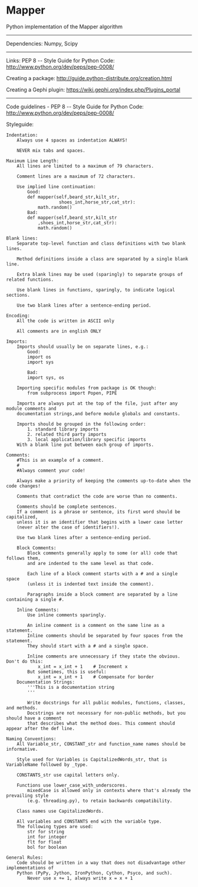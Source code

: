 Mapper
======
Python implementation of the Mapper algorithm


------
Dependencies:
Numpy, Scipy


------
Links:
PEP 8 -- Style Guide for Python Code:
http://www.python.org/dev/peps/pep-0008/

Creating a package:
http://guide.python-distribute.org/creation.html

Creating a Gephi plugin:
https://wiki.gephi.org/index.php/Plugins_portal

------
Code guidelines - PEP 8 -- Style Guide for Python Code:
http://www.python.org/dev/peps/pep-0008/

Styleguide:

    Indentation:
        Always use 4 spaces as indentation ALWAYS!
        
        NEVER mix tabs and spaces.
        
    Maximum Line Length:
        All lines are limited to a maximum of 79 characters.
        
        Comment lines are a maximum of 72 characters.
        
        Use implied line continuation:
            Good:
            def mapper(self,beard_str,kilt_str,
                        shoes_int,horse_str,cat_str):
                math.random()
            Bad:
            def mapper(self,beard_str,kilt_str
                ,shoes_int,horse_str,cat_str):
                math.random()
                
    Blank lines:
        Separate top-level function and class definitions with two blank lines.
        
        Method definitions inside a class are separated by a single blank line.
        
        Extra blank lines may be used (sparingly) to separate groups of related functions.
        
        Use blank lines in functions, sparingly, to indicate logical sections.
        
        Use two blank lines after a sentence-ending period.
        
    Encoding:
        All the code is written in ASCII only
        
        All comments are in english ONLY
        
    Imports:
        Imports should usually be on separate lines, e.g.:
            Good: 
            import os
            import sys
            
            Bad:
            import sys, os
            
        Importing specific modules from package is OK though:
            from subprocess import Popen, PIPE
            
        Imports are always put at the top of the file, just after any module comments and 
        documentation strings,and before module globals and constants.
        
        Imports should be grouped in the following order:
            1. standard library imports
            2. related third party imports
            3. local application/library specific imports
        With a blank line put between each group of imports.
        
    Comments:
        #This is an example of a comment.
        #
        #Always comment your code!
        
        Always make a priority of keeping the comments up-to-date when the code changes!
        
        Comments that contradict the code are worse than no comments.
        
        Comments should be complete sentences. 
        If a comment is a phrase or sentence, its first word should be capitalized,
        unless it is an identifier that begins with a lower case letter 
        (never alter the case of identifiers!).
        
        Use two blank lines after a sentence-ending period.
        
        Block Comments:
            Block comments generally apply to some (or all) code that follows them,
            and are indented to the same level as that code.
            
            Each line of a block comment starts with a # and a single space 
            (unless it is indented text inside the comment).
            
            Paragraphs inside a block comment are separated by a line containing a single #.
        
        Inline Comments:
            Use inline comments sparingly.
            
            An inline comment is a comment on the same line as a statement.
            Inline comments should be separated by four spaces from the statement.
            They should start with a # and a single space.
            
            Inline comments are unnecessary if they state the obvious. Don't do this:
                x_int = x_int + 1    # Increment x
            But sometimes, this is useful:
                x_int = x_int + 1    # Compensate for border
        Documentation Strings:
            '''This is a documentation string
            '''
            
            Write docstrings for all public modules, functions, classes, and methods.
            Docstrings are not necessary for non-public methods, but you should have a comment 
            that describes what the method does. This comment should appear after the def line.
        
    Naming Conventions:
        All Variable_str, CONSTANT_str and function_name names should be informative.
            
        Style used for Variables is CapitalizedWords_str, that is VariableName followed by _type.
        
        CONSTANTS_str use capital letters only.
        
        Functions use lower_case_with_underscores.
            mixedCase is allowed only in contexts where that's already the prevailing style 
            (e.g. threading.py), to retain backwards compatibility.
        
        Class names use CapitalizedWords.
            
        All variables and CONSTANTS end with the variable type.
        The following types are used:
            str for string
            int for integer
            flt for float
            bol for boolean
                
    General Rules:
        Code should be written in a way that does not disadvantage other implementations of 
        Python (PyPy, Jython, IronPython, Cython, Psyco, and such).
            Never use x += 1, always write x = x + 1
        
            
            
            
        
        
        
        
        
        
        
        
        
